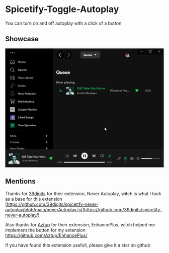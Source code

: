 # Spicetify-Toggle-Autoplay
You can turn on and off autoplay with a click of a button
## Showcase
![Preview](./showcase.gif)

## Mentions
Thanks for [39digits](https://github.com/39digits) for their extension, Never Autoplay, witch is what I took as a base for this extension \
[https://github.com/39digits/spicetify-never-autoplay/blob/main/neverAutoplay.js](https://github.com/39digits/spicetify-never-autoplay/)

Also thanks for [Aztup](https://github.com/Aztup/) for their extension, EnhancePlus, witch helped me implement the button for my extension \
https://github.com/Aztup/EnhancePlus/

If you have found this extension usefull, please give it a star on github
